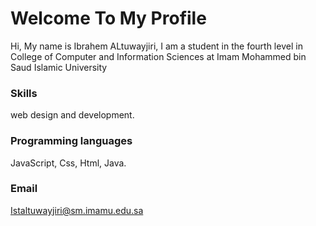 # Welcome To My Profile


Hi, My name is Ibrahem ALtuwayjiri, I am a student in the fourth level
in College of Computer and Information Sciences at Imam Mohammed bin Saud Islamic
University


### Skills

web design and development.


### Programming languages

JavaScript, Css, Html, Java.

### Email

Istaltuwayjiri@sm.imamu.edu.sa
